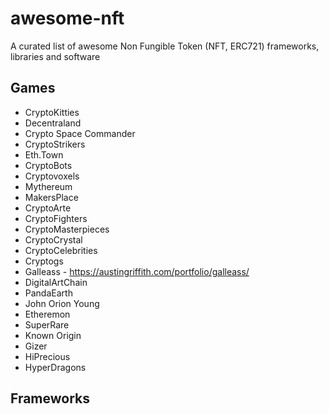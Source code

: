 # awesome-nft
A curated list of awesome Non Fungible Token (NFT, ERC721) frameworks, libraries and software

## Games
- CryptoKitties
- Decentraland
- Crypto Space Commander
- CryptoStrikers
- Eth.Town
- CryptoBots
- Cryptovoxels
- Mythereum
- MakersPlace
- CryptoArte
- CryptoFighters
- CryptoMasterpieces
- CryptoCrystal
- CryptoCelebrities
- Cryptogs
- Galleass - https://austingriffith.com/portfolio/galleass/
- DigitalArtChain
- PandaEarth
- John Orion Young
- Etheremon
- SuperRare
- Known Origin
- Gizer
- HiPrecious
- HyperDragons

## Frameworks
